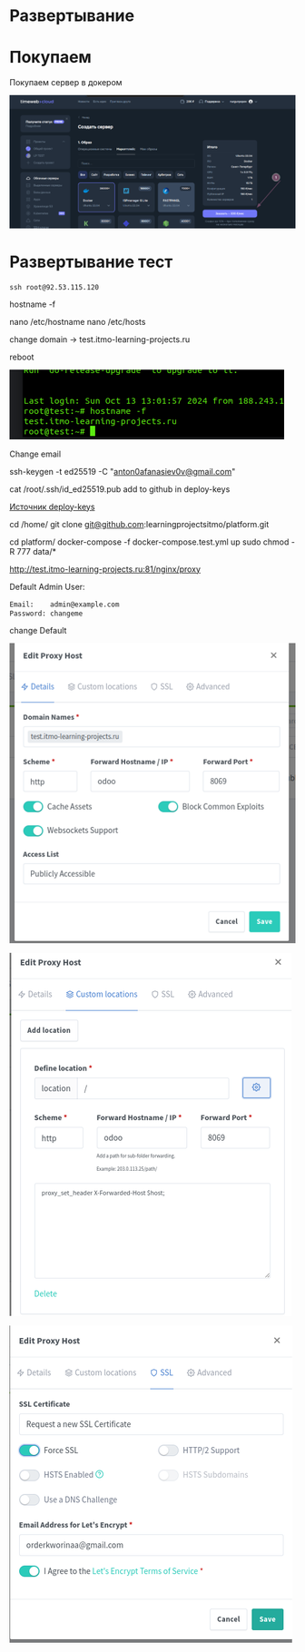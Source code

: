 # Развертывание

# Покупаем

Покупаем сервер в докером

![img.png](img/img_cloud.png)


# Развертывание тест


```
ssh root@92.53.115.120
```

hostname -f

nano /etc/hostname
nano /etc/hosts

change domain -> test.itmo-learning-projects.ru

reboot

![img_terminal.png](img/img_terminal.png)

Change email

ssh-keygen -t ed25519 -C "anton0afanasiev0v@gmail.com"


cat /root/.ssh/id_ed25519.pub
add to github  in deploy-keys

[Источник deploy-keys](https://docs.github.com/ru/authentication/connecting-to-github-with-ssh/managing-deploy-keys#deploy-keys)


cd /home/
git clone git@github.com:learningprojectsitmo/platform.git

cd platform/
docker-compose -f docker-compose.test.yml up
sudo chmod -R 777 data/*

http://test.itmo-learning-projects.ru:81/nginx/proxy

Default Admin User:

    Email:    admin@example.com
    Password: changeme

change Default

![img.png](img/img_nginx.png)

![img_1.png](img/img_1_nginx.png)

![img_2.png](img/img_2_nginx.png)


